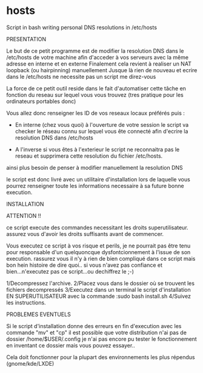 # hosts
Script in bash writing personal DNS resolutions in /etc/hosts 

PRESENTATION

Le but de ce petit programme est de modifier la resolution DNS dans le /etc/hosts de votre machine afin d'acceder à vos serveurs avec la même adresse en interne et en externe
Finalement cela revient à realiser un NAT loopback (ou hairpinning) manuellement
Jusque là rien de nouveau et ecrire dans le /etc/hosts ne necessite pas un script me direz-vous

La force de ce petit outil reside dans le fait d'automatiser cette tâche en fonction du reseau sur lequel vous vous trouvez (tres pratique pour les ordinateurs portables donc)



Vous allez donc renseigner les ID de vos reseaux locaux préférés puis : 

- En interne (chez vous quoi) à l'ouverture de votre session le script va checker le réseau connu sur lequel vous ête connecté afin d'ecrire la resolution DNS dans /etc/hosts

- A l'inverse si vous êtes à l'exterieur le script ne reconnaitra pas le reseau et supprimera cette resolution du fichier /etc/hosts.

ainsi plus besoin de penser à modifier manuellement la resolution DNS

le script est donc livré avec un utilitaire d'installation lors de laquelle vous pourrez renseigner toute les informations necessaire à sa future bonne execution.



INSTALLATION

ATTENTION !! 

ce script execute des commandes necessitant les droits superutilisateur. 
assurez vous d'avoir les droits suffisants avant de commencer.

Vous executez ce script à vos risque et perils, je ne pourrait pas être tenu pour responsable
d'un quelquoncque dysfontcionnement à l'issue de son execution.
rassurez vous il n'y à rien de bien compliqué dans ce script mais bon hein histoire de dire quoi..
si vous n'avez pas confiance et bien...n'executez pas ce script...ou dechiffrez le ;-)


1/Decompressez l'archive.
2/Placez vous dans le dossier où se trouvent les fichiers decompressés
3/Executez dans un terminal le script d'installation EN SUPERUTILISATEUR avec la commande :sudo bash install.sh
4/Suivez les instructions.


PROBLEMES EVENTUELS

Si le script d'installation donne des erreurs en fin d'execution avec les commande "mv" et "cp" il est possible que votre distribution n'ai pas de dossier /home/$USER/.config
je n'ai pas encore pu tester le fonctionnement en inventant ce dossier mais vous pouvez essayer..

Cela doit fonctionner pour la plupart des environnements les plus répendus (gnome/kde/LXDE)





